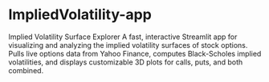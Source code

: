 # ImpliedVolatility-app
Implied Volatility Surface Explorer A fast, interactive Streamlit app for visualizing and analyzing the implied volatility surfaces of stock options. Pulls live options data from Yahoo Finance, computes Black-Scholes implied volatilities, and displays customizable 3D plots for calls, puts, and both combined.
